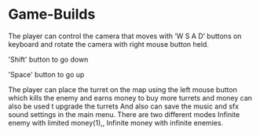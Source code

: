 # Game-Builds
The player can control the camera that moves with ‘W S A D’ buttons on keyboard and rotate the camera with right mouse button held.

'Shift' button to go down

'Space' button to go up

The player can place the turret on the map using the left mouse button which kills the enemy and earns money to buy more turrets and money can also be used t upgrade the turrets
And also can save the music and sfx sound settings in the main menu.
There are two different modes Infinite enemy with limited money(1),, Infinite money with infinite enemies.
